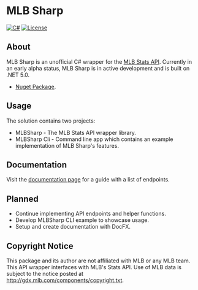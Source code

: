 # MLB Sharp
[![C#](https://img.shields.io/badge/Language-CSharp-darkgreen.svg)](https://en.wikipedia.org/wiki/C_Sharp_(programming_language)) [![License](https://img.shields.io/badge/License-MIT-red.svg)](https://opensource.org/licenses/MIT)

## About

MLB Sharp is an unofficial C# wrapper for the [MLB Stats API](http://statsapi.mlb.com/). Currently in an early alpha status, MLB Sharp is in active development and is built on .NET 5.0. 

* [Nuget Package](https://www.nuget.org/packages/MLBSharp).

## Usage

The solution contains two projects: 

* MLBSharp - The MLB Stats API wrapper library.
* MLBSharp Cli - Command line app which contains an example implementation of MLB Sharp's features.

## Documentation

Visit the [documentation page](https://github.com/markjamesm/MLB-Sharp/blob/master/Documentation.md) for a guide with a list of endpoints.

## Planned

* Continue implementing API endpoints and helper functions. 
* Develop MLBSharp CLI example to showcase usage.
* Setup and create documentation with DocFX.

## Copyright Notice 

This package and its author are not affiliated with MLB or any MLB team. This API wrapper interfaces with MLB's Stats API. Use of MLB data is subject to the notice posted at http://gdx.mlb.com/components/copyright.txt.
